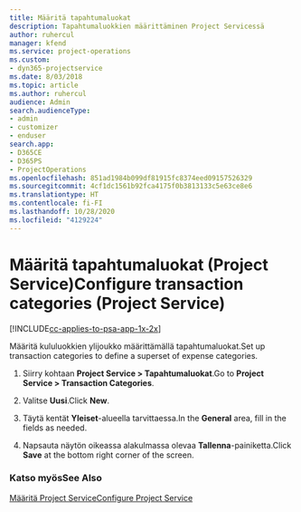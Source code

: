 ```yaml
---
title: Määritä tapahtumaluokat
description: Tapahtumaluokkien määrittäminen Project Servicessä
author: ruhercul
manager: kfend
ms.service: project-operations
ms.custom:
- dyn365-projectservice
ms.date: 8/03/2018
ms.topic: article
ms.author: ruhercul
audience: Admin
search.audienceType:
- admin
- customizer
- enduser
search.app:
- D365CE
- D365PS
- ProjectOperations
ms.openlocfilehash: 851ad1984b099df81915fc8374eed09157526329
ms.sourcegitcommit: 4cf1dc1561b92fca4175f0b3813133c5e63ce8e6
ms.translationtype: HT
ms.contentlocale: fi-FI
ms.lasthandoff: 10/28/2020
ms.locfileid: "4129224"
---
```

# <a name="configure-transaction-categories-project-service"></a><span data-ttu-id="97b12-103">Määritä tapahtumaluokat (Project Service)</span><span class="sxs-lookup"><span data-stu-id="97b12-103">Configure transaction categories (Project Service)</span></span>

[!INCLUDE[cc-applies-to-psa-app-1x-2x](../includes/cc-applies-to-psa-app-1x-2x.md)]

<span data-ttu-id="97b12-104">Määritä kululuokkien ylijoukko määrittämällä tapahtumaluokat.</span><span class="sxs-lookup"><span data-stu-id="97b12-104">Set up transaction categories to define a superset of expense categories.</span></span>  
  
1.  <span data-ttu-id="97b12-105">Siirry kohtaan **Project Service > Tapahtumaluokat**.</span><span class="sxs-lookup"><span data-stu-id="97b12-105">Go to **Project Service > Transaction Categories**.</span></span>  
  
2.  <span data-ttu-id="97b12-106">Valitse **Uusi**.</span><span class="sxs-lookup"><span data-stu-id="97b12-106">Click **New**.</span></span>  
  
3.  <span data-ttu-id="97b12-107">Täytä kentät **Yleiset**-alueella tarvittaessa.</span><span class="sxs-lookup"><span data-stu-id="97b12-107">In the **General** area, fill in the fields as needed.</span></span>  
  
4.  <span data-ttu-id="97b12-108">Napsauta näytön oikeassa alakulmassa olevaa **Tallenna**-painiketta.</span><span class="sxs-lookup"><span data-stu-id="97b12-108">Click **Save** at the bottom right corner of the screen.</span></span>  
  
### <a name="see-also"></a><span data-ttu-id="97b12-109">Katso myös</span><span class="sxs-lookup"><span data-stu-id="97b12-109">See Also</span></span>  
 [<span data-ttu-id="97b12-110">Määritä Project Service</span><span class="sxs-lookup"><span data-stu-id="97b12-110">Configure Project Service</span></span>](../psa/configure.md)
